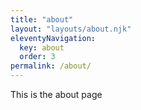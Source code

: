```yaml
---
title: "about"
layout: "layouts/about.njk"
eleventyNavigation:
  key: about
  order: 3
permalink: /about/
---
```


This is the about page
